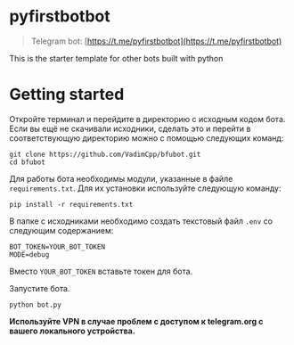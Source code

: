 # pyfirstbotbot

> Telegram bot: [https://t.me/pyfirstbotbot](https://t.me/pyfirstbotbot)

This is the starter template for other bots built with python

# Getting started

Откройте терминал и перейдите в директорию с исходным кодом бота. Если вы ещё не скачивали исходники, сделать это и перейти в соответствующую директорию можно с помощью следующих команд:
```
git clone https://github.com/VadimCpp/bfubot.git
cd bfubot
```

Для работы бота необходимы модули, указанные в файле `requirements.txt`. Для их установки используйте следующую команду:
```
pip install -r requirements.txt
```

В папке с исходниками необходимо создать текстовый файл `.env` со следующим содержанием:
```
BOT_TOKEN=YOUR_BOT_TOKEN
MODE=debug
```
Вместо `YOUR_BOT_TOKEN` вставьте токен для бота.

Запустите бота.
```
python bot.py
```

**Используйте VPN в случае проблем с доступом к telegram.org с вашего локального устройства.**